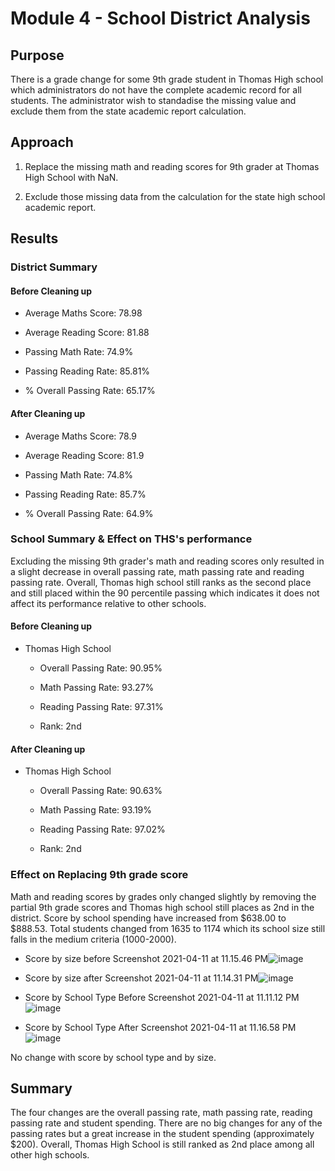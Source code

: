 # Module 4 - School District Analysis

## Purpose 

There is a grade change for some 9th grade student in Thomas High school which administrators do not have the complete academic record for all students. The administrator wish to standadise the missing value and exclude them from the state academic report calculation. 

## Approach 

1. Replace the missing math and reading scores for 9th grader at Thomas High School with NaN. 

2. Exclude those missing data from the calculation for the state high school academic report. 

## Results 

### District Summary 

#### Before Cleaning up 

- Average Maths Score: 78.98

- Average Reading Score: 81.88

- Passing Math Rate: 74.9%

- Passing Reading Rate: 85.81%

- % Overall Passing Rate: 65.17%

#### After Cleaning up 

- Average Maths Score: 78.9

- Average Reading Score: 81.9

- Passing Math Rate: 74.8%

- Passing Reading Rate: 85.7%

- % Overall Passing Rate: 64.9%

### School Summary & Effect on THS's performance

Excluding the missing 9th grader's math and reading scores only resulted in a slight decrease in overall passing rate, math passing rate and reading passing rate. Overall, Thomas high school still ranks as the second place and still placed within the 90 percentile passing which indicates it does not affect its performance relative to other schools.  

#### Before Cleaning up 

- Thomas High School 

    - Overall Passing Rate: 90.95%

    - Math Passing Rate: 93.27%

    - Reading Passing Rate: 97.31%
    
    - Rank: 2nd

#### After Cleaning up 

- Thomas High School 

    - Overall Passing Rate: 90.63% 

     - Math Passing Rate: 93.19%

    - Reading Passing Rate: 97.02%

    - Rank: 2nd

### Effect on Replacing 9th grade score

Math and reading scores by grades only changed slightly by removing the partial 9th grade scores and Thomas high school still places as 2nd in the district. Score by school spending have increased from $638.00 to $888.53. Total students changed from 1635 to 1174 which its school size still falls in the medium criteria (1000-2000).  

- Score by size before 
Screenshot 2021-04-11 at 11.15.46 PM![image](https://user-images.githubusercontent.com/70616488/114348799-e1398e80-9b1b-11eb-8db7-3fe046e96330.png)

- Score by size after 
Screenshot 2021-04-11 at 11.14.31 PM![image](https://user-images.githubusercontent.com/70616488/114348706-bd764880-9b1b-11eb-9515-b812b6cd5285.png)

- Score by School Type Before
Screenshot 2021-04-11 at 11.11.12 PM![image](https://user-images.githubusercontent.com/70616488/114348854-f6162200-9b1b-11eb-9bb2-9cc252bebe15.png)

- Score by School Type After 
Screenshot 2021-04-11 at 11.16.58 PM![image](https://user-images.githubusercontent.com/70616488/114348919-0fb76980-9b1c-11eb-8d09-25f9e6ca5034.png)

No change with score by school type and by size.

## Summary

The four changes are the overall passing rate, math passing rate, reading passing rate and student spending. There are no big changes for any of the passing rates but a great increase in the student spending (approximately $200). Overall, Thomas High School is still ranked as 2nd place among all other high schools.
